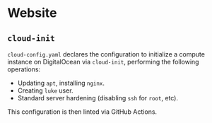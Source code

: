 # Website

## `cloud-init`

`cloud-config.yaml` declares the configuration to initialize a compute instance on DigitalOcean via `cloud-init`, performing the following operations:

* Updating `apt`, installing `nginx`.
* Creating `luke` user.
* Standard server hardening (disabling `ssh` for `root`, etc).

This configuration is then linted via GitHub Actions.